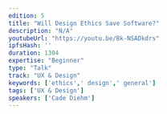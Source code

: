 ```yaml
---
edition: 5
title: "Will Design Ethics Save Software?"
description: "N/A"
youtubeUrl: "https://youtu.be/Bk-NSADkdrs"
ipfsHash: ''
duration: 1304
expertise: "Beginner"
type: "Talk"
track: "UX & Design"
keywords: ['ethics',' design',' general']
tags: ['UX & Design']
speakers: ['Cade Diehm']
---
```

